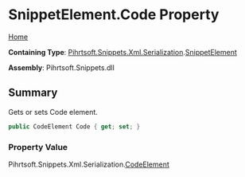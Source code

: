 <a name="_top"></a>

# SnippetElement\.Code Property

[Home](../../../../../../README.md#_top)

**Containing Type**: [Pihrtsoft.Snippets.Xml.Serialization](../../README.md#_top)\.[SnippetElement](../README.md#_top)

**Assembly**: Pihrtsoft\.Snippets\.dll

## Summary

Gets or sets Code element\.

```csharp
public CodeElement Code { get; set; }
```

### Property Value

Pihrtsoft\.Snippets\.Xml\.Serialization\.[CodeElement](../../CodeElement/README.md#_top)

